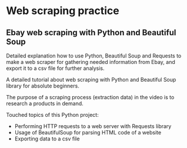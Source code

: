 # Web scraping practice

## Ebay web scraping with Python and Beautiful Soup

Detailed explanation how to use Python, Beautiful Soup and Requests to make a web scraper for gathering needed information from Ebay, and export it to a csv file for further analysis.

A detailed tutorial about web scraping with Python and Beautiful Soup library for absolute beginners.

The purpose of a scraping process (extraction data) in the video is to research a products in demand.

Touched topics of this Python project:
- Performing HTTP requests to a web server with Requests library
- Usage of BeautifulSoup for parsing HTML code of a website
- Exporting data to a csv file
